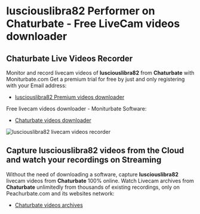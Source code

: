 # lusciouslibra82 Performer on Chaturbate - Free LiveCam videos downloader

## Chaturbate Live Videos Recorder

Monitor and record livecam videos of **lusciouslibra82** from **Chaturbate** with Moniturbate.com
Get a premium trial for free by just and only registering with your Email address:
* [lusciouslibra82 Premium videos downloader](https://moniturbate.com/request-demo-licence-key.html)

Free livecam videos downloader - Moniturbate Software:
* [Chaturbate videos downloader](https://moniturbate.com/moniturbate-download-software.html)

![lusciouslibra82 livecam videos recorder](https://peachurnet.com/templates/moniturbate-software.png)


## Capture lusciouslibra82 videos from the Cloud and watch your recordings on Streaming

Without the need of downloading a software, capture **lusciouslibra82** livecam videos from **Chaturbate** 100% online.
Watch Livecam archives from **Chaturbate** unlimitedly from thousands of existing recordings, only on Peachurbate.com and its websites network:
* [Chaturbate videos archives](https://peachurnet.com/)